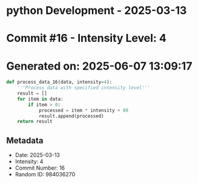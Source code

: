 ﻿# python Development - 2025-03-13
# Commit #16 - Intensity Level: 4
# Generated on: 2025-06-07 13:09:17
```python
def process_data_16(data, intensity=4):
    '''Process data with specified intensity level'''
    result = []
    for item in data:
        if item > 0:
            processed = item * intensity + 89
            result.append(processed)
    return result
```
## Metadata
- Date: 2025-03-13
- Intensity: 4
- Commit Number: 16
- Random ID: 984036270
